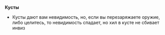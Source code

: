 **Кусты**
- Кусты дают вам невидимость, но, если вы перезаряжаете оружие, либо целитесь, то невидимость спадает, но хил в кусте не сбивает инвиз
